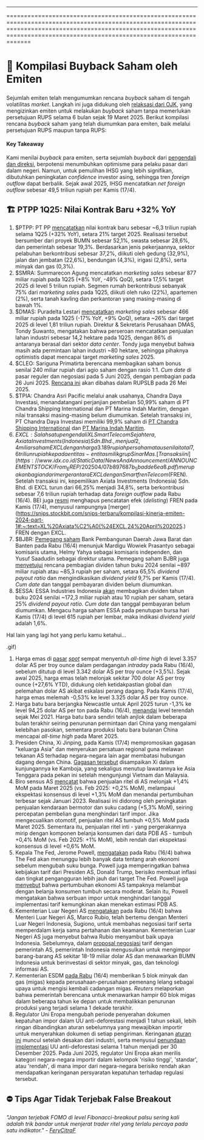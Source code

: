 ---

===============================================================================================================================================================================================================================

# 📒 Kompilasi Buyback Saham oleh Emiten

#####

Sejumlah emiten telah mengumumkan rencana _buyback_ saham di tengah volatilitas _market_. Langkah ini juga didukung oleh [relaksasi dari OJK](<https://snips.stockbit.com/snips-terbaru/bi-tahan-suku-bunga-sesuai-ekspektasi#:~:text=OJK%C2%A0pada%20Rabu%20(19/3)%C2%A0mengumumkan%C2%A0aturan%20yang%20memungkinkan%20emiten%20untuk%20melakukan%C2%A0buyback%C2%A0saham%20tanpa%20persetujuan%20RUPS%2C%20sebagai%20langkah%20antisipasi%20terhadap%20volatilitas%20pasar%20modal.%20Kebijakan%20ini%C2%A0berlaku%20selama%206%20bulan%C2%A0sejak%2018%20Maret%202025.>), yang mengizinkan emiten untuk melakukan _buyback_ saham tanpa memerlukan persetujuan RUPS selama 6 bulan sejak 19 Maret 2025. Berikut kompilasi rencana _buyback_ saham yang telah diumumkan para emiten, baik melalui persetujuan RUPS maupun tanpa RUPS:

#### Key Takeaway

Kami menilai _buyback_ para emiten, serta sejumlah _buyback_ dari [pengendali dan direksi](https://snips.stockbit.com/snips-terbaru/kompilasi-pembelian-saham-oleh-pengendali-dan-direksi-di-tengah-volatilitas-ihsg), berpotensi menumbuhkan optimisme para pelaku pasar dari dalam negeri. Namun, untuk pemulihan IHSG yang lebih signifikan, dibutuhkan peningkatan _confidence_ investor asing, sehingga tren _foreign outflow_ dapat berbalik. Sejak awal 2025, IHSG mencatatkan _net foreign outflow_ sebesar 49,5 triliun rupiah per Kamis (17/4).

## 🏗️ PTPP 1Q25: Nilai Kontrak Baru +32% YoY

1.  $PTPP: PT PP [mencatatkan](https://www.idx.co.id/StaticData/NewsAndAnnouncement/ANNOUNCEMENTSTOCK/From_EREP/202504/cf3684950b_6b5eee5b06.pdf) nilai kontrak baru sebesar ~6,3 triliun rupiah selama 1Q25 (+32% YoY), setara 21% target 2025. Realisasi tersebut bersumber dari proyek BUMN sebesar 52,1%, swasta sebesar 28,6%, dan pemerintah sebesar 19,3%. Berdasarkan jenis pekerjaannya, sektor pelabuhan berkontribusi sebesar 37,2%, diikuti oleh gedung (32,9%), jalan dan jembatan (22,6%), bendungan (4,3%), irigasi (2,8%), serta minyak dan gas (0,3%).
2.  $SMRA: Summarecon Agung mencatatkan _marketing sales_ sebesar 877 miliar rupiah pada 1Q25 (+8% YoY, -49% QoQ), setara 17,5% target 2025 di level 5 triliun rupiah. Segmen rumah berkontribusi sebanyak 75% dari _marketing sales_ pada 1Q25, diikuti oleh ruko (22%), apartemen (2%), serta tanah kavling dan perkantoran yang masing-masing di bawah 1%.
3.  $DMAS: Puradelta Lestari [mencatatkan](https://www.idx.co.id/StaticData/NewsAndAnnouncement/ANNOUNCEMENTSTOCK/From_EREP/202504/fe3910166c_c6db1ec5ac.pdf) _marketing sales_ sebesar 466 miliar rupiah pada 1Q25 (\-17% YoY, +9% QoQ), setara ~26% dari target 2025 di level 1,81 triliun rupiah. Direktur & Sekretaris Perusahaan DMAS, Tondy Suwanto, mengatakan bahwa perseroan mencatatkan penjualan lahan industri sebesar 14,2 hektare pada 1Q25, dengan 86% di antaranya berasal dari sektor _data center_. Tondy juga menyebut bahwa masih ada permintaan lahan industri ~80 hektare, sehingga pihaknya optimistis dapat mencapai target _marketing sales_ 2025.
4.  $CLEO: Sariguna Primatirta berencana membagikan saham bonus senilai 240 miliar rupiah dari agio saham dengan rasio 1:1. _Cum date_ di pasar reguler dan negosiasi pada 5 Juni 2025, dengan pembagian pada 26 Juni 2025. [Rencana ini](https://www.idx.co.id/StaticData/NewsAndAnnouncement/ANNOUNCEMENTSTOCK/From_EREP/202504/64b8b17022_35cab23ff7.pdf) akan dibahas dalam RUPSLB pada 26 Mei 2025.
5.  $TPIA: Chandra Asri Pacific melalui anak usahanya, Chandra Daya Investasi, menandatangani perjanjian pembelian 50,99% saham di PT Chandra Shipping International dan PT Marina Indah Maritim, dengan nilai transaksi masing-masing belum diumumkan. Setelah transaksi ini, PT Chandra Daya Investasi memiliki 99,9% saham di [PT Chandra Shipping International](https://www.idx.co.id/StaticData/NewsAndAnnouncement/ANNOUNCEMENTSTOCK/From_EREP/202504/cfc0a2eb52_b4833883a1.pdf) dan [PT Marina Indah Maritim](https://www.idx.co.id/StaticData/NewsAndAnnouncement/ANNOUNCEMENTSTOCK/From_EREP/202504/8ac14bb104_e908172b03.pdf).
6.  $EXCL: Salah satu pengendali XLSmart Telecom Sejahtera, Axiata Investments (Indonesia) Sdn. Bhd., menjual 2,4 miliar saham EXCL dengan harga 3.189 rupiah per saham atau senilai total 7,6 triliun rupiah kepada entitas-entitas milik grup Sinar Mas. [Transaksi ini](https://www.idx.co.id/StaticData/NewsAndAnnouncement/ANNOUNCEMENTSTOCK/From_EREP/202504/07b897687b_5badde6ea8.pdf) merupakan bagian dari merger antara EXCL dengan Smartfren Telecom ($FREN). Setelah transaksi ini, kepemilikan Axiata Investments (Indonesia) Sdn. Bhd. di EXCL turun dari 66,25% menjadi 34,8%, serta berkontribusi sebesar 7,6 triliun rupiah terhadap data _foreign outflow_ pada Rabu (16/4). BEI juga [resmi](https://www.emitennews.com/news/resmi-hari-ini-smartfren-fren-delisting) menghapus pencatatan efek (_delisting_) FREN pada Kamis (17/4), menyusul rampungnya [merger](https://snips.stockbit.com/snips-terbaru/kompilasi-kinerja-emiten-2024-part-1#:~:text=XL%20Axiata%C2%A0(%24EXCL,24%20April%202025.) FREN dengan EXCL.
7.  $BJBR: [Pemegang saham](https://investor.id/finance/394952/kata-dedi-mulyadi-soal-penunjukan-mardigu-dan-helmy-yahya-di-bank-bjb-bjbr#goog_rewarded) Bank Pembangunan Daerah Jawa Barat dan Banten pada Rabu (16/4) menunjuk Mardigu Wowiek Prasantyo sebagai komisaris utama, Helmy Yahya sebagai komisaris independen, dan Yusuf Saadudin sebagai direktur utama. Pemegang saham BJBR juga [menyetujui](https://money.kompas.com/read/2025/04/16/173757326/bank-bjb-bakal-tebar-dividen-rp-89695-miliar-per-saham-dapat-rp-8525?page=all) rencana pembagian dividen tahun buku 2024 senilai ~897 miliar rupiah atau ~85,3 rupiah per saham, setara 65,5% _dividend payout ratio_ dan mengindikasikan _dividend yield_ 9,7% per Kamis (17/4). _Cum date_ dan tanggal pembayaran dividen belum diumumkan.
8.  $ESSA: ESSA Industries Indonesia [akan](https://www.idx.co.id/StaticData/NewsAndAnnouncement/ANNOUNCEMENTSTOCK/From_EREP/202504/a8755d742c_e557fc344d.pdf) membagikan dividen tahun buku 2024 senilai ~172,3 miliar rupiah atau 10 rupiah per saham, setara 25% _dividend payout ratio_. _Cum date_ dan tanggal pembayaran belum diumumkan. Mengacu harga saham ESSA pada penutupan bursa hari Kamis (17/4) di level 615 rupiah per lembar, maka indikasi _dividend yield_ adalah 1,6%.

Hal lain yang lagi hot yang perlu kamu ketahui...

.gif)

1.  Harga emas di [pasar](https://www.barchart.com/futures/quotes/GCY00/overview) _[spot](https://www.barchart.com/futures/quotes/GCY00/overview)_ sempat menyentuh _all-time high_ di level 3.357 dolar AS per troy ounce dalam perdagangan _intraday_ pada Rabu (16/4), sebelum ditutup di level 3.342 dolar AS per troy ounce (+3,5%). Sejak awal 2025, harga emas telah melonjak sekitar 700 dolar AS per troy ounce (+27,6% YTD), didukung oleh ketidakpastian global dan pelemahan dolar AS akibat eskalasi perang dagang. Pada Kamis (17/4), harga emas melemah -0,53% ke level 3.325 dolar AS per troy ounce.
2.  Harga batu bara berjangka Newcastle untuk April 2025 turun -1,3% ke level 94,25 dolar AS per ton pada Rabu (16/4), [menandai](https://www.bloomberg.com/news/articles/2025-04-17/asian-coal-prices-fall-to-fresh-four-year-low-on-trade-war-fears) level terendah sejak Mei 2021. Harga batu bara sendiri telah anjlok dalam beberapa bulan terakhir seiring penurunan permintaan dari China yang mengalami kelebihan pasokan, sementara produksi batu bara bulanan China mencapai _all-time high_ pada Maret 2025.
3.  Presiden China, Xi Jinping, pada Kamis (17/4) mempromosikan gagasan "keluarga Asia" dan menyerukan persatuan regional guna melawan tekanan AS terhadap negara-negara lain agar membatasi hubungan dagang dengan China. [Gagasan tersebut](https://www.bloomberg.com/news/articles/2025-04-17/xi-urges-asian-family-unity-as-trump-pressures-trade-partners?srnd=homepage-asia) disampaikan Xi dalam kunjungannya ke Kamboja, yang sekaligus menutup lawatannya ke Asia Tenggara pada pekan ini setelah mengunjungi Vietnam dan Malaysia.
4.  Biro sensus AS [mencatat](https://www.reuters.com/markets/us/us-retail-sales-surge-march-due-motor-vehicle-buying-ahead-tariffs-2025-04-16/) bahwa penjualan ritel di AS melonjak +1,4% MoM pada Maret 2025 (vs. Feb 2025: +0,2% MoM), melampaui ekspektasi konsensus di level +1,3% MoM dan menandai pertumbuhan terbesar sejak Januari 2023. Realisasi ini didorong oleh peningkatan penjualan kendaraan bermotor dan suku cadang (+5,3% MoM), seiring percepatan pembelian guna menghindari tarif impor. Jika mengecualikan otomotif, penjualan ritel AS tumbuh +0,5% MoM pada Maret 2025. Sementara itu, penjualan ritel inti - yang pergerakannya mirip dengan komponen belanja konsumen dari data PDB AS - tumbuh +0,4% MoM (vs. Feb 2025: +1% MoM), lebih rendah dari ekspektasi konsensus di level +0,6% MoM.
5.  Kepala The Fed, Jerome Powell, [mengatakan](https://www.reuters.com/markets/us/fed-chair-powell-deliver-fresh-economic-view-tariffs-inject-uncertainty-2025-04-16/) pada Rabu (16/4) bahwa The Fed akan menunggu lebih banyak data tentang arah ekonomi sebelum mengubah suku bunga. Powell juga memperingatkan bahwa kebijakan tarif dari Presiden AS, Donald Trump, berisiko membuat inflasi dan tingkat pengangguran lebih jauh dari target The Fed. Powell juga [menyebut](https://www.reuters.com/markets/us/view-powell-says-fed-stay-hold-until-clarity-tariff-impact-2025-04-16/) bahwa pertumbuhan ekonomi AS tampaknya melambat dengan belanja konsumen tumbuh secara moderat. Selain itu, Powell mengatakan bahwa serbuan impor untuk menghindari tanggal implementasi tarif kemungkinan akan menekan estimasi PDB AS.
6.  Kementerian Luar Negeri AS [mengatakan](https://www.reuters.com/world/top-us-indonesian-diplomats-discuss-tariffs-defense-meeting-2025-04-16/) pada Rabu (16/4) bahwa Menteri Luar Negeri AS, Marco Rubio, telah bertemu dengan Menteri Luar Negeri Indonesia, Sugiono, untuk membahas negosiasi tarif serta memperdalam kerja sama pertahanan dan keamanan. Kementerian Luar Negeri AS juga menyebut bahwa Rubio menyambut baik upaya Indonesia. Sebelumnya, dalam [proposal negosiasi](https://snips.stockbit.com/snips-terbaru/msci-bren-cuan-dan-ptro-tidak-masuk-review-mei-2025#:~:text=Sekretaris%20Kementerian%20Koordinator,informasi%20AS.) tarif dengan pemerintah AS, pemerintah Indonesia mengusulkan untuk mengimpor barang-barang AS sekitar 18-19 miliar dolar AS dan menawarkan BUMN Indonesia untuk berinvestasi di sektor minyak, gas, dan teknologi informasi AS.
7.  Kementerian ESDM [pada Rabu](https://www.reuters.com/business/energy/indonesia-awards-five-oil-gas-blocks-seeks-energy-security-2025-04-16/) (16/4) memberikan 5 blok minyak dan gas (migas) kepada perusahaan-perusahaan pemenang lelang sebagai upaya untuk mengisi kembali cadangan migas. _Reuters_ melaporkan bahwa pemerintah berencana untuk menawarkan hampir 60 blok migas dalam beberapa tahun ke depan untuk membalikkan penurunan produksi yang terjadi selama 1 dekade terakhir.
8.  Regulator Uni Eropa mengubah periode penyerahan dokumen kepatuhan impor dalam UU anti-deforestasi menjadi 1 tahun sekali, lebih ringan dibandingkan aturan sebelumnya yang mewajibkan importir untuk menyerahkan dokumen di setiap pengiriman. Keringanan [aturan ini](https://www.reuters.com/sustainability/eu-eases-deforestation-law-reporting-companies-2025-04-16/) muncul setelah desakan dari industri, serta menyusul [penundaan implementasi](https://snips.stockbit.com/snips-terbaru/-opec-akan-kembali-tunda-rencana-peningkatan-produksi#:~:text=Uni%20Eropa%C2%A0pada,Indonesia%20pada%202023.) UU anti-deforestasi selama 1 tahun menjadi per 30 Desember 2025. Pada Juni 2025, regulator Uni Eropa akan merilis kategori negara-negara importir dalam kelompok 'risiko tinggi', 'standar', atau 'rendah', di mana impor dari negara-negara berisiko rendah akan mendapatkan keringanan persyaratan kepatuhan terhadap regulasi tersebut.

## ⛔️ Tips Agar Tidak Terjebak False Breakout

###### _"Jangan terjebak FOMO di level Fibonacci-breakout palsu sering kali adalah trik bandar untuk menjerat trader ritel yang terlalu percaya pada satu indikator." - [FeryCitraF](https://stockbit.com/FeryCitraF)_

#####
